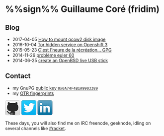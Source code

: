 %%sign%%
Guillaume Coré (fridim)
=======================

Blog
--------

* 2017-04-05 [How to mount qcow2 disk image](notes/mount_qcow2.html)
* 2016-10-04 [Tor hidden service on Openshift 3](notes/tor_hidden_service_on_openshift_3.html)
* 2015-05-23 [C'est l'heure de la récréation… GPG](notes/gpg_recreation.html)
* 2014-11-26 [problème euler 60](https://gist.github.com/fridim/0250192c183256e8744f)
* 2014-06-25 [create an OpenBSD live USB stick](notes/livebsd.html)

Contact
-------

* my GnuPG [public key <code>0x0A74F4B1A9903389</code>](files/0x0A74F4B1A9903389.asc.txt)
* my [OTR fingerprints](files/otr.clearsigned.txt)

[![github](images/github-48x48.png)](http://github.com/fridim)
[![twitter](images/twitter-48x48.png)](https://twitter.com/fridim)
[![linkedin](images/linkedin-48x48.png)](http://www.linkedin.com/in/guillaumecore)

These days, you will also find me on IRC freenode, geeknode, idling on several channels like
[#racket](http://en.wikipedia.org/wiki/Racket_(programming_language)).
